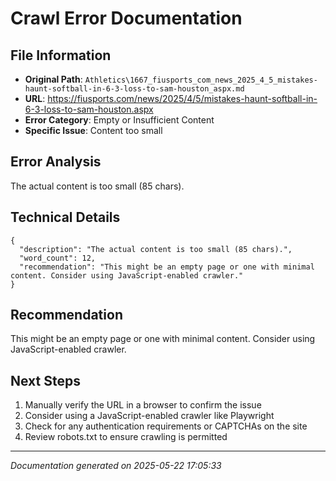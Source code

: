 # Crawl Error Documentation

## File Information
- **Original Path**: `Athletics\1667_fiusports_com_news_2025_4_5_mistakes-haunt-softball-in-6-3-loss-to-sam-houston_aspx.md`
- **URL**: https://fiusports.com/news/2025/4/5/mistakes-haunt-softball-in-6-3-loss-to-sam-houston.aspx
- **Error Category**: Empty or Insufficient Content
- **Specific Issue**: Content too small

## Error Analysis
The actual content is too small (85 chars).

## Technical Details
```
{
  "description": "The actual content is too small (85 chars).",
  "word_count": 12,
  "recommendation": "This might be an empty page or one with minimal content. Consider using JavaScript-enabled crawler."
}
```

## Recommendation
This might be an empty page or one with minimal content. Consider using JavaScript-enabled crawler.

## Next Steps
1. Manually verify the URL in a browser to confirm the issue
2. Consider using a JavaScript-enabled crawler like Playwright
3. Check for any authentication requirements or CAPTCHAs on the site
4. Review robots.txt to ensure crawling is permitted

---
*Documentation generated on 2025-05-22 17:05:33*
